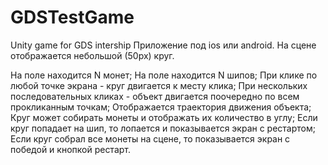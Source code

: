 # GDSTestGame
Unity game for GDS intership
Приложение под ios или android. На сцене отображается небольшой (50px) круг.

На поле находится N монет;
На поле находится N шипов;
При клике по любой точке экрана - круг двигается к месту клика;
При нескольких последовательных кликах - объект двигается поочередно по всем прокликанным точкам;
Отображается траектория движения объекта;
Круг может собирать монеты и отображать их количество в углу;
Если круг попадает на шип, то лопается и показывается экран с рестартом;
Если круг собрал все монеты на сцене, то показывается экран с победой и кнопкой рестарт.
